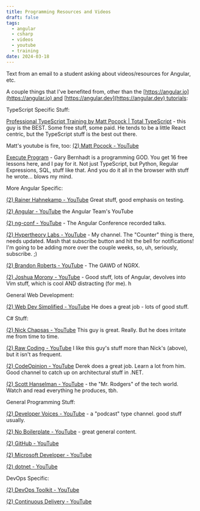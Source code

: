 ```yaml
---
title: Programming Resources and Videos
draft: false
tags:
  - angular
  - csharp
  - videos
  - youtube
  - training
date: 2024-03-18
---
```

Text from an email to a student asking about videos/resources for Angular, etc.



  

A couple things that I've benefited from, other than the [https://angular.io](https://angular.io) and [https://angular.dev](https://angular.dev) tutorials:

  

TypeScript Specific Stuff:

  

[Professional TypeScript Training by Matt Pocock | Total TypeScript](https://www.totaltypescript.com/) - this guy is the BEST. Some free stuff, some paid. He tends to be a little React centric, but the TypeScript stuff is the best out there.

Matt's youtube is fire, too: [(2) Matt Pocock - YouTube](https://www.youtube.com/@mattpocockuk)

  

[Execute Program](https://www.executeprogram.com/) - Gary Bernhadt is a programming GOD. You get 16 free lessons here, and I pay for it. Not just TypeScript, but Python, Regular Expressions, SQL, stuff like that. And you do it all in the browser with stuff he wrote... blows my mind.

  

  

More Angular Specific:

  

[(2) Rainer Hahnekamp - YouTube](https://www.youtube.com/@RainerHahnekamp) Great stuff, good emphasis on testing.

[(2) Angular - YouTube](https://www.youtube.com/@Angular) the Angular Team's YouTube

[(2) ng-conf - YouTube](https://www.youtube.com/@ngconfonline) - The Angular Conference recorded talks.

  

[(2) Hypertheory Labs - YouTube](https://www.youtube.com/@hypertheorylabs9175) - My channel. The "Counter" thing is there, needs updated. Mash that subscribe button and hit the bell for notifications! I'm going to be adding more over the couple weeks, so, uh, seriously, subscribe. ;)

  

[(2) Brandon Roberts - YouTube](https://www.youtube.com/@BrandonRobertsDev) - The GAWD of NGRX. 

  

[(2) Joshua Morony - YouTube](https://www.youtube.com/@JoshuaMorony) - Good stuff, lots of Angular, devolves into Vim stuff, which is cool AND distracting (for me). h

  

  

  

General Web Development:

  

[(2) Web Dev Simplified - YouTube](https://www.youtube.com/@WebDevSimplified) He does a great job - lots of good stuff.

  

C# Stuff:

  

[(2) Nick Chapsas - YouTube](https://www.youtube.com/@nickchapsas) This guy is great. Really. But he does irritate me from time to time. 

  

[(2) Raw Coding - YouTube](https://www.youtube.com/@RawCoding) I like this guy's stuff more than Nick's (above), but it isn't as frequent. 

  

[(2) CodeOpinion - YouTube](https://www.youtube.com/@CodeOpinion) Derek does a great job. Learn a lot from him. Good channel to catch up on architectural stuff in .NET.

  

[(2) Scott Hanselman - YouTube](https://www.youtube.com/@shanselman) - the "Mr. Rodgers" of the tech world. Watch and read everything he produces, tbh.

  

  

  

General Programming Stuff:

  

[(2) Developer Voices - YouTube](https://www.youtube.com/@DeveloperVoices) - a "podcast" type channel. good stuff usually.

  

[(2) No Boilerplate - YouTube](https://www.youtube.com/@NoBoilerplate) - great general content.

  

[(2) GitHub - YouTube](https://www.youtube.com/@GitHub)

[(2) Microsoft Developer - YouTube](https://www.youtube.com/@MicrosoftDeveloper)

[(2) dotnet - YouTube](https://www.youtube.com/@dotnet)

  

  

  

DevOps Specific:

  

[(2) DevOps Toolkit - YouTube](https://www.youtube.com/@DevOpsToolkit)

[(2) Continuous Delivery - YouTube](https://www.youtube.com/@ContinuousDelivery)